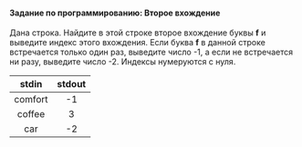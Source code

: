 #### Задание по программированию: Второе вхождение ####

Дана строка. Найдите в этой строке второе вхождение буквы **f** и выведите индекс этого вхождения. Если буква **f** в данной строке встречается только один раз, выведите число -1, а если не встречается ни разу, выведите число -2. Индексы нумеруются с нуля.


|             stdin              |             stdout             |
|:------------------------------:|:------------------------------:|
| comfort                        | -1                             |
| coffee                         | 3                              |
| car                            | -2                             |
